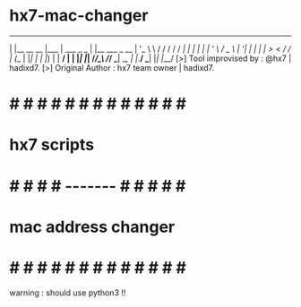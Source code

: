 # hx7-mac-changer

 _              _____                  _
| |__   __  __ |___  |   ___   _   _  | |__     ___   _ __
| '_ \  \ \/ /    / /   / __| | | | | | '_ \   / _ \ | '__|
| | | |  >  <    / /   | (__  | |_| | | |_) | |  __/ | |
|_| |_| /_/\_\  /_/     \___|  \__, | |_.__/   \___| |_|
                               |___/
[>] Tool improvised by : @hx7 | hadixd7.
[>] Original Author : hx7 team owner | hadixd7.


# # # # # # # # # # # # # # #
#        hx7 scripts        #
# # # # # ------- # # # # # #
#    mac address changer    #
# # # # # # # # # # # # # # #

warning : should use python3 !!
